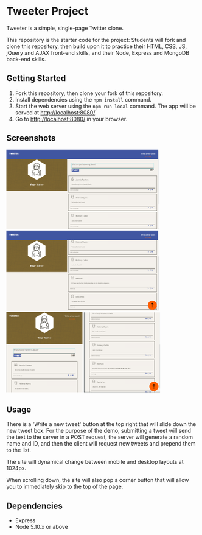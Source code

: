 # Tweeter Project

Tweeter is a simple, single-page Twitter clone.

This repository is the starter code for the project: Students will fork and clone this repository, then build upon it to practice their HTML, CSS, JS, jQuery and AJAX front-end skills, and their Node, Express and MongoDB back-end skills.

## Getting Started

1. Fork this repository, then clone your fork of this repository.
2. Install dependencies using the `npm install` command.
3. Start the web server using the `npm run local` command. The app will be served at <http://localhost:8080/>.
4. Go to <http://localhost:8080/> in your browser.

## Screenshots

<img src="screenshots/TweeterFull.png" alt="Tweeter Full Screen" width="400" /> 
<img src="screenshots/TweeterFullScroll.png" alt="Tweet Full Screen Scrolled" width="400" />
<br>
<img src="screenshots/TweeterShrunk.png" alt="Tweet Shrunk" width="200" />
<img src="screenshots/TweeterShrunkScroll.png" alt="Tweet Shrunk Scrolled" width="200" />

## Usage

There is a 'Write a new tweet' button at the top right that will slide down the new tweet box.  For the purpose of the demo, submitting a tweet will send the text to the server in a POST request, the server will generate a random name and ID, and then the client will request new tweets and prepend them to the list.

The site will dynamical change between mobile and desktop layouts at 1024px.

When scrolling down, the site will also pop a corner button that will allow you to immediately skip to the top of the page.

## Dependencies

- Express
- Node 5.10.x or above
